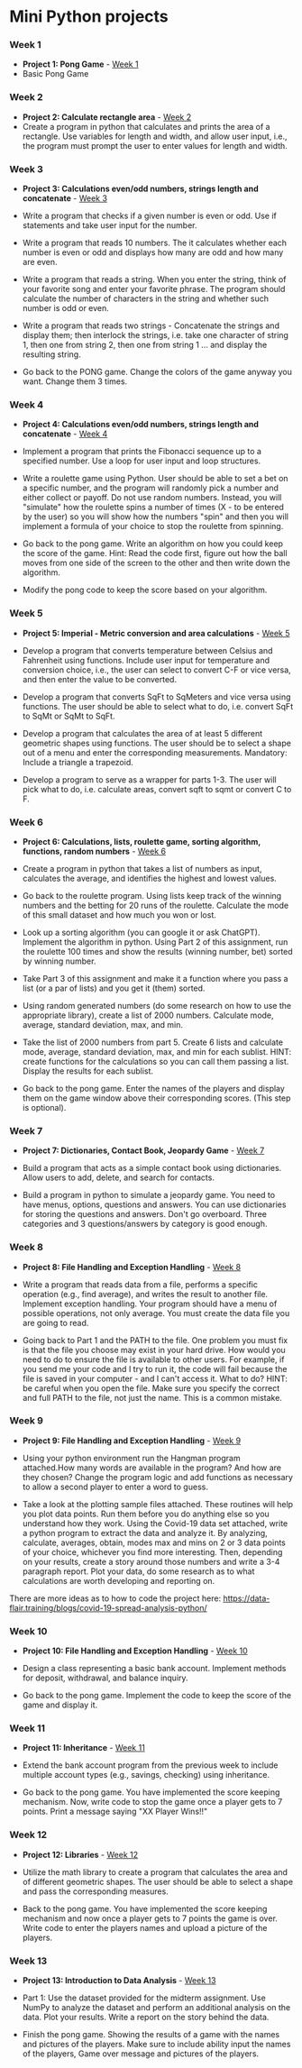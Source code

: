 # Mini Python projects

### Week 1

- **Project 1: Pong Game** - [Week 1](https://github.com/lindakovacs/python_cs1/tree/main/week1)
- Basic Pong Game

### Week 2

- **Project 2: Calculate rectangle area** - [Week 2](https://github.com/lindakovacs/python_cs1/tree/main/week2)
- Create a program in python that calculates and prints the area of a rectangle. Use variables for length and width, and allow user input, i.e., the program must prompt the user to enter values for length and width.

### Week 3

- **Project 3: Calculations even/odd numbers, strings length and concatenate** - [Week 3](https://github.com/lindakovacs/python_cs1/tree/main/week3)
- Write a program that checks if a given number is even or odd. Use if statements and take user input for the number.

- Write a program that reads 10 numbers. The it calculates whether each number is even or odd and displays how many are odd and how many are even.

- Write a program that reads a string. When you enter the string, think of your favorite song and enter your favorite phrase. The program should calculate the number of characters in the string and whether such number is odd or even.

- Write a program that reads two strings - Concatenate the strings and display them; then interlock the strings, i.e. take one character of string 1, then one from string 2, then one from string 1 ... and display the resulting string.

- Go back to the PONG game. Change the colors of the game anyway you want. Change them 3 times.

### Week 4

- **Project 4: Calculations even/odd numbers, strings length and concatenate** - [Week 4](https://github.com/lindakovacs/python_cs1/tree/main/week4)
- Implement a program that prints the Fibonacci sequence up to a specified number. Use a loop for user input and loop structures.

- Write a roulette game using Python. User should be able to set a bet on a specific number, and the program will randomly pick a number and either collect or payoff. Do not use random numbers. Instead, you will "simulate" how the roulette spins a number of times (X - to be entered by the user) so you will show how the numbers "spin" and then you will implement a formula of your choice to stop the roulette from spinning.

- Go back to the pong game. Write an algorithm on how you could keep the score of the game. Hint: Read the code first, figure out how the ball moves from one side of the screen to the other and then write down the algorithm.

- Modify the pong code to keep the score based on your algorithm.

### Week 5

- **Project 5: Imperial - Metric conversion and area calculations** - [Week 5](https://github.com/lindakovacs/python_cs1/tree/main/week5)
- Develop a program that converts temperature between Celsius and Fahrenheit using functions. Include user input for temperature and conversion choice, i.e., the user can select to convert C-F or vice versa, and then enter the value to be converted.

- Develop a program that converts SqFt to SqMeters and vice versa using functions. The user should be able to select what to do, i.e. convert SqFt to SqMt or SqMt to SqFt.

- Develop a program that calculates the area of at least 5 different geometric shapes using functions. The user should be to select a shape out of a menu and enter the corresponding measurements. Mandatory: Include a triangle a trapezoid.

- Develop a program to serve as a wrapper for parts 1-3. The user will pick what to do, i.e. calculate areas, convert sqft to sqmt or convert C to F.

### Week 6

- **Project 6: Calculations, lists, roulette game, sorting algorithm, functions, random numbers** - [Week 6](https://github.com/lindakovacs/python_cs1/tree/main/week6)
- Create a program in python that takes a list of numbers as input, calculates the average, and identifies the highest and lowest values.

- Go back to the roulette program. Using lists keep track of the winning numbers and the betting for 20 runs of the roulette. Calculate the mode of this small dataset and how much you won or lost.

- Look up a sorting algorithm (you can google it or ask ChatGPT). Implement the algorithm in python. Using Part 2 of this assignment, run the roulette 100 times and show the results (winning number, bet) sorted by winning number.

- Take Part 3 of this assignment and make it a function where you pass a list (or a par of lists) and you get it (them) sorted.

- Using random generated numbers (do some research on how to use the appropriate library), create a list of 2000 numbers. Calculate mode, average, standard deviation, max, and min.

- Take the list of 2000 numbers from part 5. Create 6 lists and calculate mode, average, standard deviation, max, and min for each sublist. HINT: create functions for the calculations so you can call them passing a list. Display the results for each sublist.

- Go back to the pong game. Enter the names of the players and display them on the game window above their corresponding scores. (This step is optional).

### Week 7

- **Project 7: Dictionaries, Contact Book, Jeopardy Game** - [Week 7](https://github.com/lindakovacs/python_cs1/tree/main/week7)
- Build a program that acts as a simple contact book using dictionaries. Allow users to add, delete, and search for contacts.

- Build a program in python to simulate a jeopardy game. You need to have menus, options, questions and answers. You can use dictionaries for storing the questions and answers. Don't go overboard. Three categories and 3 questions/answers by category is good enough.

### Week 8

- **Project 8: File Handling and Exception Handling** - [Week 8](https://github.com/lindakovacs/python_cs1/tree/main/week8)

- Write a program that reads data from a file, performs a specific operation (e.g., find average), and writes the result to another file. Implement exception handling. Your program should have a menu of possible operations, not only average. You must create the data file you are going to read.

- Going back to Part 1 and the PATH to the file. One problem you must fix is that the file you choose may exist in your hard drive. How would you need to do to ensure the file is available to other users. For example, if you send me your code and I try to run it, the code will fail because the file is saved in your computer - and I can't access it. What to do?
HINT: be careful when you open the file. Make sure you specify the correct and full PATH to the file, not just the name. This is a common mistake.

### Week 9

- **Project 9: File Handling and Exception Handling** - [Week 9](https://github.com/lindakovacs/python_cs1/tree/main/week9)

- Using your python environment run the Hangman program attached.How many words are available in the program? And how are they chosen?
Change the program logic and add functions as necessary to allow a second player to enter a word to guess.

- Take a look at the plotting sample files attached. These routines will help you plot data points. Run them before you do anything else so you understand how they work.
Using the Covid-19 data set attached, write a python program to extract the data and analyze it. By analyzing, calculate, averages, obtain, modes max and mins on 2 or 3 data points of your choice, whichever you find more interesting.
Then, depending on your results, create a story around those numbers and write a 3-4 paragraph report.
Plot your data, do some research as to what calculations are worth developing and reporting on.

There are more ideas as to how to code the project here: https://data-flair.training/blogs/covid-19-spread-analysis-python/

### Week 10

- **Project 10: File Handling and Exception Handling** - [Week 10](https://github.com/lindakovacs/python_cs1/tree/main/week10)

- Design a class representing a basic bank account. Implement methods for deposit, withdrawal, and balance inquiry.

- Go back to the pong game. Implement the code to keep the score of the game and display it.

### Week 11

- **Project 11: Inheritance** - [Week 11](https://github.com/lindakovacs/python_cs1/tree/main/week11)

- Extend the bank account program from the previous week to include multiple account types (e.g., savings, checking) using inheritance.

- Go back to the pong game. You have implemented the score keeping mechanism. Now, write code to stop the game once a player gets to 7 points. Print a message saying "XX Player Wins!!"

### Week 12

- **Project 12: Libraries** - [Week 12](https://github.com/lindakovacs/python_cs1/tree/main/week12)

- Utilize the math library to create a program that calculates the area and of different geometric shapes. The user should be able to select a shape and pass the corresponding measures.

- Back to the pong game. You have implemented the score keeping mechanism and now once a player gets to 7 points the game is over. Write code to enter the players names and upload a picture of the players.

### Week 13

- **Project 13: Introduction to Data Analysis** - [Week 13](https://github.com/lindakovacs/python_cs1/tree/main/week13)

- Part 1: Use the dataset provided for the midterm assignment. Use NumPy to analyze the dataset and perform an additional analysis on the data. Plot your results. Write a report on the story behind the data.

- Finish the pong game. Showing the results of a game with the names and pictures of the players. Make sure to include ability input the names of the players, Game over message and pictures of the players.